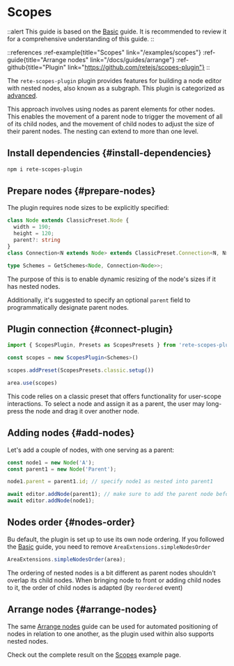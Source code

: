 # Scopes

::alert
This guide is based on the [Basic](/docs/guides/basic) guide. It is recommended to review it for a comprehensive understanding of this guide.
::

::references
:ref-example{title="Scopes" link="/examples/scopes"}
:ref-guide{title="Arrange nodes" link="/docs/guides/arrange"}
:ref-github{title="Plugin" link="https://github.com/retejs/scopes-plugin"}
::

The `rete-scopes-plugin` plugin provides features for building a node editor with nested nodes, also known as a subgraph. This plugin is categorized as [advanced](/docs/licensing).

This approach involves using nodes as parent elements for other nodes. This enables the movement of a parent node to trigger the movement of all of its child nodes, and the movement of child nodes to adjust the size of their parent nodes. The nesting can extend to more than one level.

## Install dependencies {#install-dependencies}

```bash
npm i rete-scopes-plugin
```

## Prepare nodes {#prepare-nodes}

The plugin requires node sizes to be explicitly specified:

```ts
class Node extends ClassicPreset.Node {
  width = 190;
  height = 120;
  parent?: string
}
class Connection<N extends Node> extends ClassicPreset.Connection<N, N> {}

type Schemes = GetSchemes<Node, Connection<Node>>;
```

The purpose of this is to enable dynamic resizing of the node's sizes if it has nested nodes.

Additionally, it's suggested to specify an optional `parent` field to programmatically designate parent nodes.

## Plugin connection {#connect-plugin}

```ts
import { ScopesPlugin, Presets as ScopesPresets } from 'rete-scopes-plugin'

const scopes = new ScopesPlugin<Schemes>()

scopes.addPreset(ScopesPresets.classic.setup())

area.use(scopes)
```

This code relies on a classic preset that offers functionality for user-scope interactions. To select a node and assign it as a parent, the user may long-press the node and drag it over another node.

## Adding nodes {#add-nodes}

Let's add a couple of nodes, with one serving as a parent:

```ts
const node1 = new Node('A');
const parent1 = new Node('Parent');

node1.parent = parent1.id; // specify node1 as nested into parent1

await editor.addNode(parent1); // make sure to add the parent node before adding its child
await editor.addNode(node1);
```

## Nodes order {#nodes-order}

Bu default, the plugin is set up to use its own node ordering. If you followed the [Basic](/docs/guides/basic) guide, you need to remove `AreaExtensions.simpleNodesOrder`

```ts
AreaExtensions.simpleNodesOrder(area);
```

The ordering of nested nodes is a bit different as parent nodes shouldn't overlap its child nodes. When bringing node to front or adding child nodes to it, the order of child nodes is adapted (by `reordered` event)

## Arrange nodes {#arrange-nodes}

The same [Arrange nodes](/docs/guides/arrange) guide can be used for automated positioning of nodes in relation to one another, as the plugin used within also supports nested nodes.

Check out the complete result on the [Scopes](/examples/scopes) example page.
